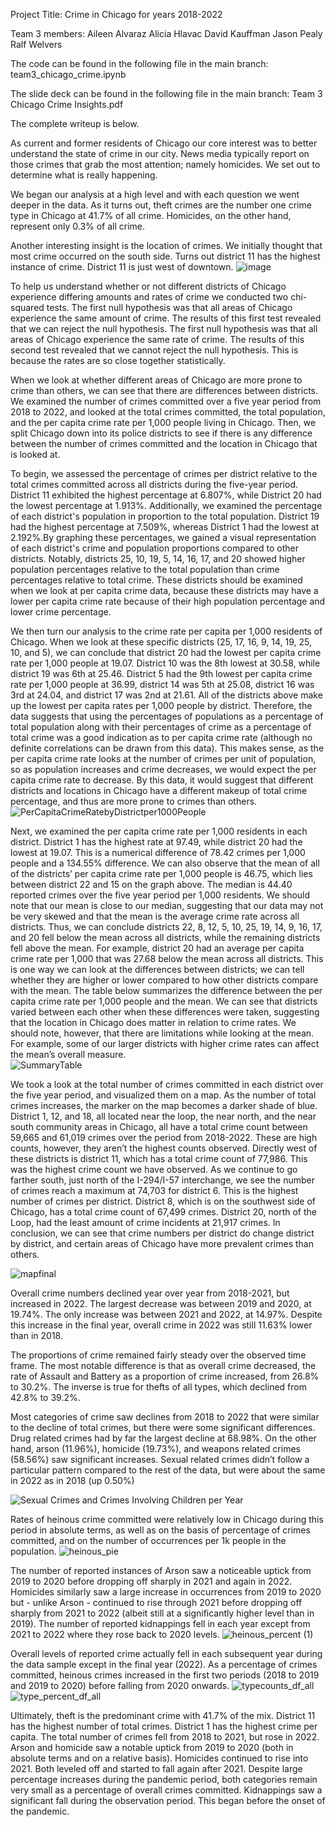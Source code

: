 Project Title:
Crime in Chicago for years 2018-2022

Team 3 members:
Aileen Alvaraz
Alicia Hlavac
David Kauffman
Jason Pealy
Ralf Welvers

The code can be found in the following file in the main branch:
team3_chicago_crime.ipynb

The slide deck can be found in the following file in the main branch:
Team 3 Chicago Crime Insights.pdf

The complete writeup is below.

As current and former residents of Chicago our core interest was to better understand the state of crime in our city. News media typically report on those crimes that grab the most attention; namely homicides. We set out to determine what is really happening.

We began our analysis at a high level and with each question we went deeper in the data. As it turns out, theft crimes are the number one crime type in Chicago at 41.7% of all crime. Homicides, on the other hand, represent only 0.3% of all crime.

Another interesting insight is the location of crimes. We initially thought that most crime occurred on the south side. Turns out district 11 has the highest instance of crime. District 11 is just west of downtown.
![image](https://github.com/ralfwelvers/project1_chicago_crime/assets/131560690/5c80552d-4f11-4b66-aad5-0bd6da001070)

To help us understand whether or not different districts of Chicago experience differing amounts and rates of crime we conducted two chi-squared tests. The first null hypothesis was that all areas of Chicago experience the same amount of crime. The results of this first test revealed that we can reject the null hypothesis. The first null hypothesis was that all areas of Chicago experience the same rate of crime. The results of this second test revealed that we cannot reject the null hypothesis. This is because the rates are so close together statistically.

When we look at whether different areas of Chicago are more prone to crime than others, we can see that there are differences between districts.  We examined the number of crimes committed over a five year period from 2018 to 2022, and looked at the total crimes committed, the total population, and the per capita crime rate per 1,000 people living in Chicago. Then, we split Chicago down into its police districts to see if there is any difference between the number of crimes committed and the location in Chicago that is looked at.
	
To begin, we assessed the percentage of crimes per district relative to the total crimes committed across all districts during the five-year period. District 11 exhibited the highest percentage at 6.807%, while District 20 had the lowest percentage at 1.913%. Additionally, we examined the percentage of each district's population in proportion to the total population. District 19 had the highest percentage at 7.509%, whereas District 1 had the lowest at 2.192%.By graphing these percentages, we gained a visual representation of each district's crime and population proportions compared to other districts. Notably, districts 25, 10, 19, 5, 14, 16, 17, and 20 showed higher population percentages relative to the total population than crime percentages relative to total crime. These districts should be examined when we look at per capita crime data, because these districts may have a lower per capita crime rate because of their high population percentage and lower crime percentage. 

We then turn our analysis to the crime rate per capita per 1,000 residents of Chicago.  When we look at these specific districts (25, 17, 16, 9, 14, 19, 25, 10, and 5), we can conclude that district 20 had the lowest per capita crime rate per 1,000 people at 19.07.  District 10 was the 8th lowest at 30.58, while district 19 was 6th at 25.46.  District 5 had the 9th lowest per capita crime rate per 1,000 people at 36.99, district 14 was 5th at 25.08, district 16 was 3rd at 24.04, and district 17 was 2nd at 21.61.  All of the districts above make up the lowest per capita rates per 1,000 people by district. Therefore, the data suggests that using the percentages of populations as a percentage of total population along with their percentages of crime as a percentage of total crime was a good indication as to per capita crime rate (although no definite correlations can be drawn from this data).  This makes sense, as the per capita crime rate looks at the number of crimes per unit of population, so as population increases and crime decreases, we would expect the per capita crime rate to decrease.  By this data, it would suggest that different districts and locations in Chicago have a different makeup of total crime percentage, and thus are more prone to crimes than others.
![PerCapitaCrimeRatebyDistrictper1000People](https://github.com/ralfwelvers/project1_chicago_crime/assets/127240852/09ebe7c3-c65c-480b-a65b-98cd0a686c3a)

Next, we examined the per capita crime rate per 1,000 residents in each district. District 1 has the highest rate at 97.49, while district 20 had the lowest at 19.07.  This is a numerical difference of 78.42 crimes per 1,000 people and a 134.55% difference.  We can also observe that the mean of all of the districts’ per capita crime rate per 1,000 people is 46.75, which lies between district 22 and 15 on the graph above.  The median is 44.40 reported crimes over the five year period per 1,000 residents.  We should note that our mean is close to our median, suggesting that our data may not be very skewed and that the mean is the average crime rate across all districts.  Thus, we can conclude districts 22, 8, 12, 5, 10, 25, 19, 14, 9, 16, 17, and 20 fell below the mean across all districts, while the remaining districts fell above the mean.  For example, district 20 had an average per capita crime rate per 1,000 that was 27.68 below the mean across all districts.  This is one way we can look at the differences between districts; we can  tell whether they are higher or lower compared to how other districts compare with the mean.  The table below summarizes the difference between the per capita crime rate per 1,000 people and the mean.  We can see that districts varied between each other when these differences were taken, suggesting that the location in Chicago does matter in relation to crime rates. We should note, however, that there are limitations while looking at the mean.  For example, some of our larger districts with higher crime rates can affect the mean’s overall measure.  
![SummaryTable](https://github.com/ralfwelvers/project1_chicago_crime/assets/127240852/11be4f62-667a-42fb-a22c-d1c14f1127e7)

We took a look at the total number of crimes committed in each district over the five year period, and visualized them on a map.  As the number of total crimes increases, the marker on the map becomes a darker shade of blue.  District 1, 12, and 18, all located near the loop, the near north, and the near south community areas in Chicago, all have a total crime count between 59,665 and 61,019 crimes over the period from 2018-2022. These are high counts, however, they aren’t the highest counts observed.  Directly west of these districts is district 11, which has a total crime count of 77,986.  This was the highest crime count we have observed.  As we continue to go farther south, just north of the I-294/I-57 interchange, we see the number of crimes reach a maximum at 74,703 for district 6. This is the highest number of crimes per district.  District 8, which is on the southwest side of Chicago, has a total crime count of 67,499 crimes. District 20, north of the Loop, had the least amount of crime incidents at 21,917 crimes.  In conclusion, we can see that crime numbers per district do change district by district, and certain areas of Chicago have more prevalent crimes than others. 

![mapfinal](https://github.com/ralfwelvers/project1_chicago_crime/assets/127240852/5131715c-741a-47db-a068-88482502ca77)

Overall crime numbers declined year over year from 2018-2021, but increased in 2022. The largest decrease was between 2019 and 2020, at 19.74%. The only increase was between 2021 and 2022, at 14.97%. Despite this increase in the final year, overall crime in 2022 was still 11.63% lower than in 2018.

The proportions of crime remained fairly steady over the observed time frame. The most notable difference is that as overall crime decreased, the rate of Assault and Battery as a proportion of crime increased, from 26.8% to 30.2%. The inverse is true for thefts of all types, which declined from 42.8% to 39.2%.

Most categories of crime saw declines from 2018 to 2022 that were similar to the decline of total crimes, but there were some significant differences. Drug related crimes had by far the largest decline at 68.98%. On the other hand, arson (11.96%), homicide (19.73%), and weapons related crimes (58.56%) saw significant increases. Sexual related crimes didn’t follow a particular pattern compared to the rest of the data, but were about the same in 2022 as in 2018 (up 0.50%)

![Sexual Crimes and Crimes Involving Children per Year](https://github.com/ralfwelvers/project1_chicago_crime/assets/127240852/3e6ad888-ae24-4fbf-9045-b1c919069254)

Rates of heinous crime committed were relatively low in Chicago during this period in absolute terms, as well as on the basis of percentage of crimes committed, and on the number of occurrences per 1k people in the population.
![heinous_pie](https://github.com/ralfwelvers/project1_chicago_crime/assets/127240852/c31a2848-60a4-4671-9642-ef19716bb618)

The number of reported instances of Arson saw a noticeable uptick from 2019 to 2020 before dropping off sharply in 2021 and again in 2022.  Homicides similarly saw a large increase in occurrences from 2019 to 2020 but - unlike Arson - continued to rise through 2021 before dropping off sharply from 2021 to 2022 (albeit still at a significantly higher level than in 2019).  The number of reported kidnappings fell in each year except from 2021 to 2022 where they rose back to 2020 levels.
![heinous_percent (1)](https://github.com/ralfwelvers/project1_chicago_crime/assets/127240852/11779dbc-ab58-4d10-a289-a0de13b83e77)

Overall levels of reported crime actually fell in each subsequent year during the data sample except in the final year (2022).  As a percentage of crimes committed, heinous crimes increased in the first two periods (2018 to 2019 and 2019 to 2020) before falling from 2020 onwards.
![typecounts_df_all](https://github.com/ralfwelvers/project1_chicago_crime/assets/127240852/7081987e-e14d-4041-93bf-76f11166d7a5)
![type_percent_df_all](https://github.com/ralfwelvers/project1_chicago_crime/assets/127240852/6baff183-5ed7-409a-8145-20b087a6f1b0)

Ultimately, theft is the predominant crime with 41.7% of the mix. District 11 has the highest number of total crimes. District 1 has the highest crime per capita. The total number of crimes fell from 2018 to 2021, but rose in 2022. Arson and homicide saw a notable uptick from 2019 to 2020 (both in absolute terms and on a relative basis).  Homicides continued to rise into 2021.  Both leveled off and started to fall again after 2021.  Despite large percentage increases during the pandemic period, both categories remain very small as a percentage of overall crimes committed. Kidnappings saw a significant fall during the observation period.  This began before the onset of the pandemic.





